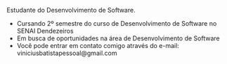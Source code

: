 Estudante do Desenvolvimento de Software.

<ul>
  <li>Cursando 2º semestre do curso de Desenvolvimento de Software no SENAI Dendezeiros</li>
  <li>Em busca de oportunidades na área de Desenvolvimento de Software</li>
  <li>Você pode entrar em contato comigo através do e-mail: viniciusbatistapessoal@gmail.com</li>
</ul>

<!---
vBatistaSantos/vBatistaSantos is a ✨ special ✨ repository because its `README.md` (this file) appears on your GitHub profile.
You can click the Preview link to take a look at your changes.
--->
